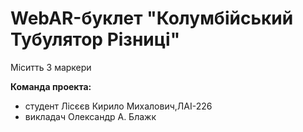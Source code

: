 # WebAR-буклет "Колумбійський Тубулятор Різниці"

Міситть 3 маркери

**Команда проекта:**
- студент Лісєєв Кирило Михалович,ЛАІ-226
- викладач Олександр А. Блажк

